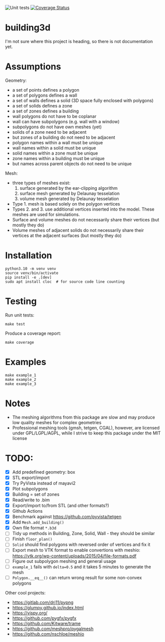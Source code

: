 ![Unit tests](https://github.com/krzysztofarendt/building3d/actions/workflows/unit_tests.yml/badge.svg)
[![Coverage Status](https://coveralls.io/repos/github/krzysztofarendt/building3d/badge.svg?branch=main)](https://coveralls.io/github/krzysztofarendt/building3d?branch=main)

# building3d

I'm not sure where this project is heading, so there is not documentation yet.

# Assumptions

Geometry:
- a set of points defines a polygon
- a set of polygons defines a wall
- a set of walls defines a solid (3D space fully enclosed with polygons)
- a set of solids defines a zone
- a set of zones defines a building
- wall polygons do not have to be coplanar
- wall can have subpolygons (e.g. wall with a window)
- subpolygons do not have own meshes (yet)
- solids of a zone need to be adjacent
- but zones of a building do not need to be adjacent
- polygon names within a wall must be unique
- wall names within a solid must be unique
- solid names within a zone must be unique
- zone names within a building must be unique
- but names across parent objects do not need to be unique

Mesh:
- three types of meshes exist:
    1. surface generated by the ear-clipping algorithm
    2. surface mesh generated by Delaunay tesselation
    3. volume mesh generated by Delaunay tesselation
- Type 1. mesh is based solely on the polygon vertices
- Types 2. and 3. use additional vertices inserted into the model. These meshes
  are used for simulations.
- Surface and volume meshes do not necessarily share their vertices (but mostly
  they do)
- Volume meshes of adjacent solids do not necessarily share their vertices at
  the adjacent surfaces (but mostly they do)


# Installation
```
python3.10 -m venv venv
source venv/bin/activate
pip install -e .[dev]
sudo apt install cloc  # for source code line counting
```

# Testing

Run unit tests:
```
make test
```

Produce a coverage report:
```
make coverage
```

# Examples
```
make example_1
make example_2
make example_3
```

# Notes

- The meshing algorithms from this package are slow and may produce low quality meshes
  for complex geometries
- Professional meshing tools (gmsh, tetgen, CGAL), however, are licensed under GPL/LGPL/AGPL,
  while I strive to keep this package under the MIT license

# TODO:

- [x] Add predefined geometry: box
- [x] STL export/import
- [x] Try PyVista instead of mayavi2
- [x] Plot subpolygons
- [x] Building = set of zones
- [x] Read/write to .bim
- [x] Export/import to/from STL (and other formats?)
- [x] Github Actions
- [x] Benchmark against https://github.com/pyvista/tetgen
- [x] Add `Mesh.add_building()`
- [x] Own file format `*.b3d`
- [ ] Tidy up methods in Building, Zone, Solid, Wall - they should be similar
- [ ] Finish `floor_plan()`
- [ ] `Solid` should find polygons with reversed order of vertices and fix it
- [ ] Export mesh to VTK format to enable convertions with meshio: https://vtk.org/wp-content/uploads/2015/04/file-formats.pdf
- [ ] Figure out subpolygon meshing and general usage
- [ ] `example_1` fails with `delta=0.5` and it takes 5 minutes to generate the mesh
- [ ] `Polygon.__eq__()` can return wrong result for some non-convex polygons

Other cool projects:
- https://gitlab.com/drj11/pypng
- https://glumpy.github.io/index.html
- https://vispy.org/
- https://github.com/pygfx/pygfx
- https://github.com/Kitware/trame
- https://github.com/meshpro/pygalmesh
- https://github.com/nschloe/meshio

